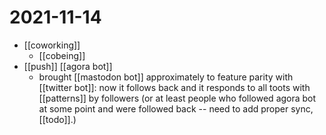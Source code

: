 # 2021-11-14

- [[coworking]]
  - [[cobeing]]
- [[push]] [[agora bot]]
  - brought [[mastodon bot]] approximately to feature parity with [[twitter bot]]: now it follows back and it responds to all toots with [[patterns]] by followers (or at least people who followed agora bot at some point and were followed back -- need to add proper sync, [[todo]].)